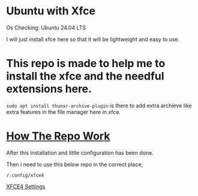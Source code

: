 # Ubuntu with Xfce

Os Checking: Ubuntu 24.04 LTS

I will just install xfce here so that it will be lightweight and easy to use.

# This repo is made to help me to install the xfce and the needful extensions here.

`sudo apt install thunar-archive-plugin` is there to add extra archieve like extra features in the file manager here in xfce.

# [How The Repo Work](./000_how_this_packages_came.md)

After this installation and little configuration has been done.

Then i need to use this below repo in the correct place,

`/.config/xfce4`

[XFCE4 Settings](https://github.com/RanaUniverse/xfce4-on-ubuntu-checking)

